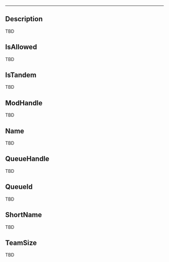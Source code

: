 ___

## Description

TBD

## IsAllowed

TBD

## IsTandem

TBD

## ModHandle

TBD

## Name

TBD

## QueueHandle

TBD

## QueueId

TBD

## ShortName

TBD

## TeamSize

TBD